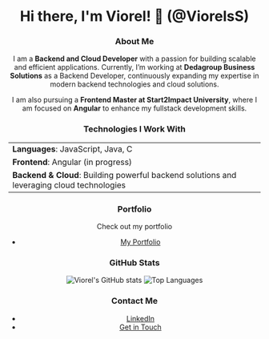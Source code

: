 <div align="center">

# Hi there, I'm Viorel! 👋 (@ViorelsS)

### About Me
I am a **Backend and Cloud Developer** with a passion for building scalable and efficient applications. Currently, I’m working at **Dedagroup Business Solutions** as a Backend Developer, continuously expanding my expertise in modern backend technologies and cloud solutions.

I am also pursuing a **Frontend Master at Start2Impact University**, where I am focused on **Angular** to enhance my fullstack development skills.

### Technologies I Work With
<table>
  <tr>
    <td><strong>Languages</strong>: JavaScript, Java, C</td>
  </tr>
  <tr>
    <td><strong>Frontend</strong>: Angular (in progress)</td>
  </tr>
  <tr>
    <td><strong>Backend & Cloud</strong>: Building powerful backend solutions and leveraging cloud technologies</td>
  </tr>
</table>

### Portfolio
Check out my portfolio
- [My Portfolio](https://viorelss.github.io/html-css-s2i/)

### GitHub Stats
![Viorel's GitHub stats](https://github-readme-stats.vercel.app/api?username=ViorelsS&show_icons=true&theme=radical)
![Top Languages](https://github-readme-stats.vercel.app/api/top-langs/?username=ViorelsS&layout=compact&theme=radical)

### Contact Me
- [LinkedIn](https://www.linkedin.com/in/viorel-s/)
- [Get in Touch](https://viorelss.github.io/html-css-s2i/contact)

</div>
